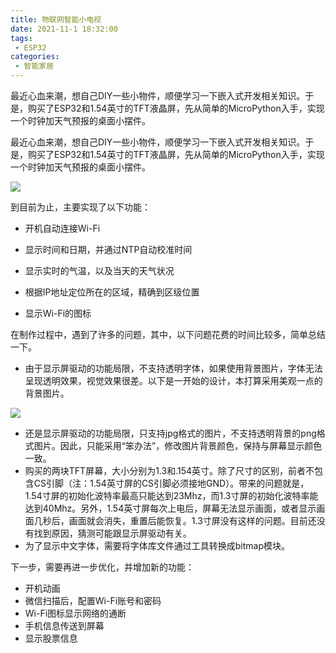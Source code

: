 ```yaml
---
title: 物联网智能小电视
date: 2021-11-1 18:32:00
tags: 
 - ESP32
categories: 
 - 智能家居
---
```


最近心血来潮，想自己DIY一些小物件，顺便学习一下嵌入式开发相关知识。于是，购买了ESP32和1.54英寸的TFT液晶屏，先从简单的MicroPython入手，实现一个时钟加天气预报的桌面小摆件。

最近心血来潮，想自己DIY一些小物件，顺便学习一下嵌入式开发相关知识。于是，购买了ESP32和1.54英寸的TFT液晶屏，先从简单的MicroPython入手，实现一个时钟加天气预报的桌面小摆件。

![](20211101_102902238_iOS.jpg)

<!-- more -->

到目前为止，主要实现了以下功能：

- 开机自动连接Wi-Fi

- 显示时间和日期，并通过NTP自动校准时间
- 显示实时的气温，以及当天的天气状况
- 根据IP地址定位所在的区域，精确到区级位置
- 显示Wi-Fi的图标

在制作过程中，遇到了许多的问题，其中，以下问题花费的时间比较多，简单总结一下。

- 由于显示屏驱动的功能局限，不支持透明字体，如果使用背景图片，字体无法呈现透明效果，视觉效果很差。以下是一开始的设计，本打算采用美观一点的背景图片。

![](20211030_014042417_iOS.jpg)

- 还是显示屏驱动的功能局限，只支持jpg格式的图片，不支持透明背景的png格式图片。因此，只能采用“笨办法”，修改图片背景颜色，保持与屏幕显示颜色一致。
- 购买的两块TFT屏幕，大小分别为1.3和.154英寸。除了尺寸的区别，前者不包含CS引脚（注：1.54英寸屏的CS引脚必须接地GND）。带来的问题就是，1.54寸屏的初始化波特率最高只能达到23Mhz，而1.3寸屏的初始化波特率能达到40Mhz。另外，1.54英寸屏每次上电后，屏幕无法显示画面，或者显示画面几秒后，画面就会消失，重置后能恢复。1.3寸屏没有这样的问题。目前还没有找到原因，猜测可能跟显示屏驱动有关。
- 为了显示中文字体，需要将字体库文件通过工具转换成bitmap模块。

下一步，需要再进一步优化，并增加新的功能：

- 开机动画
- 微信扫描后，配置Wi-Fi账号和密码
- Wi-Fi图标显示网络的通断
- 手机信息传送到屏幕
- 显示股票信息
